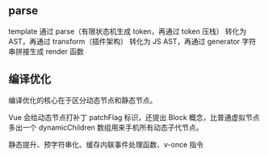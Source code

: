 ## parse

template 通过 parse（有限状态机生成 token，再通过 token 压栈） 转化为 AST，再通过 transform（插件架构） 转化为 JS AST，再通过 generator 字符串拼接生成 render 函数

## 编译优化

编译优化的核心在于区分动态节点和静态节点。

Vue 会给动态节点打补丁 patchFlag 标识，还提出 Block 概念，比普通虚拟节点多出一个 dynamicChildren 数组用来手机所有动态子代节点。

静态提升、预字符串化、缓存内联事件处理函数、v-once 指令
